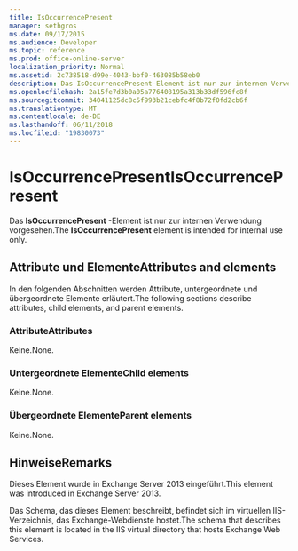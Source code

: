 ```yaml
---
title: IsOccurrencePresent
manager: sethgros
ms.date: 09/17/2015
ms.audience: Developer
ms.topic: reference
ms.prod: office-online-server
localization_priority: Normal
ms.assetid: 2c738518-d99e-4043-bbf0-463085b58eb0
description: Das IsOccurrencePresent-Element ist nur zur internen Verwendung vorgesehen.
ms.openlocfilehash: 2a15fe7d3b0a05a776408195a313b33df596fc8f
ms.sourcegitcommit: 34041125dc8c5f993b21cebfc4f8b72f0fd2cb6f
ms.translationtype: MT
ms.contentlocale: de-DE
ms.lasthandoff: 06/11/2018
ms.locfileid: "19830073"
---
```

# <a name="isoccurrencepresent"></a><span data-ttu-id="90e0e-103">IsOccurrencePresent</span><span class="sxs-lookup"><span data-stu-id="90e0e-103">IsOccurrencePresent</span></span>

<span data-ttu-id="90e0e-104">Das **IsOccurrencePresent** -Element ist nur zur internen Verwendung vorgesehen.</span><span class="sxs-lookup"><span data-stu-id="90e0e-104">The **IsOccurrencePresent** element is intended for internal use only.</span></span> 

## <a name="attributes-and-elements"></a><span data-ttu-id="90e0e-105">Attribute und Elemente</span><span class="sxs-lookup"><span data-stu-id="90e0e-105">Attributes and elements</span></span>

<span data-ttu-id="90e0e-106">In den folgenden Abschnitten werden Attribute, untergeordnete und übergeordnete Elemente erläutert.</span><span class="sxs-lookup"><span data-stu-id="90e0e-106">The following sections describe attributes, child elements, and parent elements.</span></span>
  
### <a name="attributes"></a><span data-ttu-id="90e0e-107">Attribute</span><span class="sxs-lookup"><span data-stu-id="90e0e-107">Attributes</span></span>

<span data-ttu-id="90e0e-108">Keine.</span><span class="sxs-lookup"><span data-stu-id="90e0e-108">None.</span></span>
  
### <a name="child-elements"></a><span data-ttu-id="90e0e-109">Untergeordnete Elemente</span><span class="sxs-lookup"><span data-stu-id="90e0e-109">Child elements</span></span>

<span data-ttu-id="90e0e-110">Keine.</span><span class="sxs-lookup"><span data-stu-id="90e0e-110">None.</span></span>
  
### <a name="parent-elements"></a><span data-ttu-id="90e0e-111">Übergeordnete Elemente</span><span class="sxs-lookup"><span data-stu-id="90e0e-111">Parent elements</span></span>

<span data-ttu-id="90e0e-112">Keine.</span><span class="sxs-lookup"><span data-stu-id="90e0e-112">None.</span></span>
  
## <a name="remarks"></a><span data-ttu-id="90e0e-113">Hinweise</span><span class="sxs-lookup"><span data-stu-id="90e0e-113">Remarks</span></span>

<span data-ttu-id="90e0e-114">Dieses Element wurde in Exchange Server 2013 eingeführt.</span><span class="sxs-lookup"><span data-stu-id="90e0e-114">This element was introduced in Exchange Server 2013.</span></span>
  
<span data-ttu-id="90e0e-115">Das Schema, das dieses Element beschreibt, befindet sich im virtuellen IIS-Verzeichnis, das Exchange-Webdienste hostet.</span><span class="sxs-lookup"><span data-stu-id="90e0e-115">The schema that describes this element is located in the IIS virtual directory that hosts Exchange Web Services.</span></span>
  

